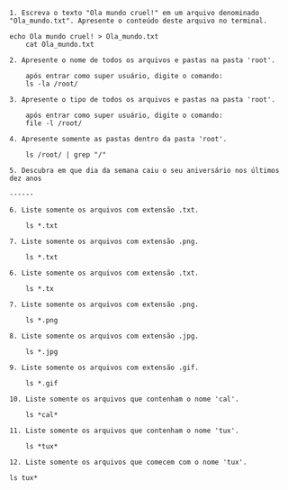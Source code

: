 
    1. Escreva o texto "Ola mundo cruel!" em um arquivo denominado "Ola_mundo.txt". Apresente o conteúdo deste arquivo no terminal.

	echo Ola mundo cruel! > Ola_mundo.txt			
        cat Ola_mundo.txt

    2. Apresente o nome de todos os arquivos e pastas na pasta 'root'.

        após entrar como super usuário, digite o comando:
        ls -la /root/

    3. Apresente o tipo de todos os arquivos e pastas na pasta 'root'.

        após entrar como super usuário, digite o comando:
        file -l /root/

    4. Apresente somente as pastas dentro da pasta 'root'.

        ls /root/ | grep "/"

    5. Descubra em que dia da semana caiu o seu aniversário nos últimos dez anos

	------

    6. Liste somente os arquivos com extensão .txt.

        ls *.txt

    7. Liste somente os arquivos com extensão .png.

        ls *.txt

    6. Liste somente os arquivos com extensão .txt.

        ls *.tx

    7. Liste somente os arquivos com extensão .png.

        ls *.png

    8. Liste somente os arquivos com extensão .jpg.

        ls *.jpg

    9. Liste somente os arquivos com extensão .gif.

        ls *.gif

    10. Liste somente os arquivos que contenham o nome 'cal'.

        ls *cal*

    11. Liste somente os arquivos que contenham o nome 'tux'.

        ls *tux*

    12. Liste somente os arquivos que comecem com o nome 'tux'.

	ls tux*
